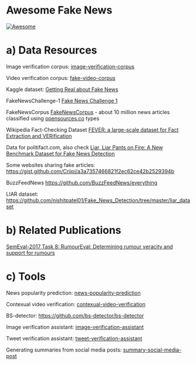 # Awesome Fake News
[![Awesome](https://awesome.re/badge.svg)](https://awesome.re)



# a) Data Resources


Image verification corpus: [image-verification-corpus](https://github.com/MKLab-ITI/image-verification-corpus)

Video verification corpus: [fake-video-corpus](https://github.com/MKLab-ITI/fake-video-corpus)

Kaggle dataset: [Getting Real about Fake News](https://www.kaggle.com/mrisdal/fake-news)

FakeNewsChallenge-1 [Fake News Challenge 1](https://github.com/FakeNewsChallenge/fnc-1)

FakeNewsCorpus [FakeNewsCorpus](https://github.com/several27/FakeNewsCorpus) - about 10 million news articles classified using [opensources.co](http://opensources.co) types 

Wikipedia Fact-Checking Dataset [FEVER: a large-scale dataset for Fact Extraction and VERification](http://aclweb.org/anthology/N18-1074)

Data for politifact.com, also check [Liar, Liar Pants on Fire: A New Benchmark Dataset for Fake News Detection](https://arxiv.org/abs/1705.00648)

Some websites sharing fake articles:
https://gist.github.com/Criipi/a3a7357466821f2ec62ce42b2529394b

BuzzFeedNews https://github.com/BuzzFeedNews/everything

LIAR dataset: https://github.com/nishitpatel01/Fake_News_Detection/tree/master/liar_dataset



# b) Related Publications
[SemEval-2017 Task 8: RumourEval: Determining rumour veracity and support for rumours](http://www.aclweb.org/anthology/S17-2006)
 
 
# c) Tools

News popularity prediction: [news-popularity-prediction](https://github.com/MKLab-ITI/news-popularity-prediction)

Contexual video verification: [contexual-video-verification](https://github.com/MKLab-ITI/contextual-video-verification)

BS-detector: https://github.com/bs-detector/bs-detector

Image verification assistant: [image-verification-assistant](http://reveal-mklab.iti.gr/reveal/)

Tweet verification assistant: [tweet-verification-assistant](http://reveal-mklab.iti.gr/reveal/)

Generating summaries from social media posts: [summary-social-media-post](https://github.com/MKLab-ITI/mgraph-summarization)
